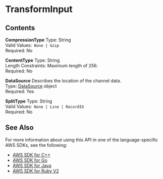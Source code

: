 # TransformInput<a name="API_TransformInput"></a>

## Contents<a name="API_TransformInput_Contents"></a>

 **CompressionType**   <a name="SageMaker-Type-TransformInput-CompressionType"></a>
Type: String  
Valid Values:` None | Gzip`   
Required: No

 **ContentType**   <a name="SageMaker-Type-TransformInput-ContentType"></a>
Type: String  
Length Constraints: Maximum length of 256\.  
Required: No

 **DataSource**   <a name="SageMaker-Type-TransformInput-DataSource"></a>
Describes the location of the channel data\.  
Type: [DataSource](API_DataSource.md) object  
Required: Yes

 **SplitType**   <a name="SageMaker-Type-TransformInput-SplitType"></a>
Type: String  
Valid Values:` None | Line | RecordIO`   
Required: No

## See Also<a name="API_TransformInput_SeeAlso"></a>

For more information about using this API in one of the language\-specific AWS SDKs, see the following:
+  [AWS SDK for C\+\+](https://docs.aws.amazon.com/goto/SdkForCpp/sagemaker-2017-07-24/TransformInput) 
+  [AWS SDK for Go](https://docs.aws.amazon.com/goto/SdkForGoV1/sagemaker-2017-07-24/TransformInput) 
+  [AWS SDK for Java](https://docs.aws.amazon.com/goto/SdkForJava/sagemaker-2017-07-24/TransformInput) 
+  [AWS SDK for Ruby V2](https://docs.aws.amazon.com/goto/SdkForRubyV2/sagemaker-2017-07-24/TransformInput) 
